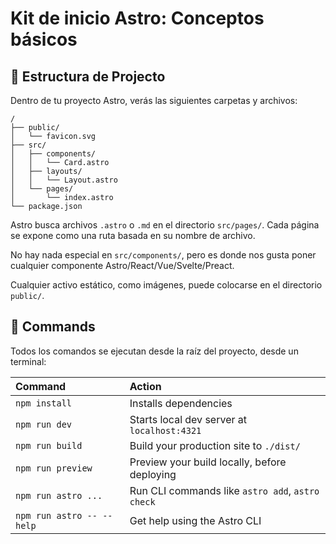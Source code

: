 # Kit de inicio Astro: Conceptos básicos

## 🚀 Estructura de Projecto

Dentro de tu proyecto Astro, verás las siguientes carpetas y archivos:

```text
/
├── public/
│   └── favicon.svg
├── src/
│   ├── components/
│   │   └── Card.astro
│   ├── layouts/
│   │   └── Layout.astro
│   └── pages/
│       └── index.astro
└── package.json
```

Astro busca archivos `.astro` o `.md` en el directorio `src/pages/`. Cada página se expone como una ruta basada en su nombre de archivo.

No hay nada especial en `src/components/`, pero es donde nos gusta poner cualquier componente Astro/React/Vue/Svelte/Preact.

Cualquier activo estático, como imágenes, puede colocarse en el directorio `public/`.


## 🧞 Commands

Todos los comandos se ejecutan desde la raíz del proyecto, desde un terminal:

| Command                   | Action                                           |
| :------------------------ | :----------------------------------------------- |
| `npm install`             | Installs dependencies                            |
| `npm run dev`             | Starts local dev server at `localhost:4321`      |
| `npm run build`           | Build your production site to `./dist/`          |
| `npm run preview`         | Preview your build locally, before deploying     |
| `npm run astro ...`       | Run CLI commands like `astro add`, `astro check` |
| `npm run astro -- --help` | Get help using the Astro CLI                     |

